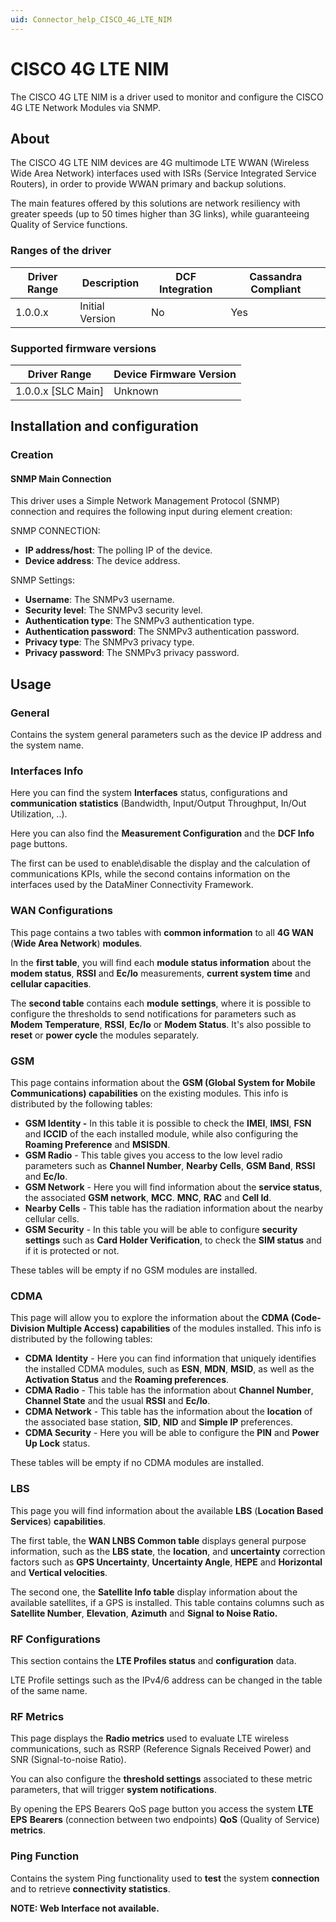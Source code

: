 ```yaml
---
uid: Connector_help_CISCO_4G_LTE_NIM
---
```


# CISCO 4G LTE NIM

The CISCO 4G LTE NIM is a driver used to monitor and configure the CISCO 4G LTE Network Modules via SNMP.

## About

The CISCO 4G LTE NIM devices are 4G multimode LTE WWAN (Wireless Wide Area Network) interfaces used with ISRs (Service Integrated Service Routers), in order to provide WWAN primary and backup solutions.

The main features offered by this solutions are network resiliency with greater speeds (up to 50 times higher than 3G links), while guaranteeing Quality of Service functions.

### Ranges of the driver

| **Driver Range** | **Description** | **DCF Integration** | **Cassandra Compliant** |
|------------------|-----------------|---------------------|-------------------------|
| 1.0.0.x          | Initial Version | No                  | Yes                     |

### Supported firmware versions

| **Driver Range**     | **Device Firmware Version** |
|----------------------|-----------------------------|
| 1.0.0.x \[SLC Main\] | Unknown                     |

## Installation and configuration

### Creation

#### SNMP Main Connection

This driver uses a Simple Network Management Protocol (SNMP) connection and requires the following input during element creation:

SNMP CONNECTION:

- **IP address/host**: The polling IP of the device.
- **Device address**: The device address.

SNMP Settings:

- **Username**: The SNMPv3 username.
- **Security level**: The SNMPv3 security level.
- **Authentication type**: The SNMPv3 authentication type.
- **Authentication password**: The SNMPv3 authentication password.
- **Privacy type**: The SNMPv3 privacy type.
- **Privacy password**: The SNMPv3 privacy password.

## Usage

### General

Contains the system general parameters such as the device IP address and the system name.

### Interfaces Info

Here you can find the system **Interfaces** status, configurations and **communication statistics** (Bandwidth, Input/Output Throughput, In/Out Utilization, ..).

Here you can also find the **Measurement Configuration** and the **DCF Info** page buttons.

The first can be used to enable\disable the display and the calculation of communications KPIs, while the second contains information on the interfaces used by the DataMiner Connectivity Framework.

### WAN Configurations

This page contains a two tables with **common information** to all **4G WAN** (**Wide Area Network**) **modules**.

In the **first table**, you will find each **module status information** about the **modem status**, **RSSI** and **Ec/Io** measurements, **current system time** and **cellular capacities**.

The **second table** contains each **module** **settings**, where it is possible to configure the thresholds to send notifications for parameters such as **Modem Temperature**, **RSSI**, **Ec/Io** or **Modem Status**. It's also possible to **reset** or **power cycle** the modules separately.

### GSM

This page contains information about the **GSM (**Global System for Mobile Communications**) capabilities** on the existing modules. This info is distributed by the following tables:

- **GSM Identity -** In this table it is possible to check the **IMEI**, **IMSI**, **FSN** and **ICCID** of the each installed module, while also configuring the **Roaming Preference** and **MSISDN**.
- **GSM Radio** - This table gives you access to the low level radio parameters such as **Channel Number**, **Nearby Cells**, **GSM Band**, **RSSI** and **Ec/Io**.
- **GSM Network** - Here you will find information about the **service status**, the associated **GSM network**, **MCC**. **MNC**, **RAC** and **Cell Id**.
- **Nearby Cells** - This table has the radiation information about the nearby cellular cells.
- **GSM Security** - In this table you will be able to configure **security settings** such as **Card Holder Verification**, to check the **SIM status** and if it is protected or not.

These tables will be empty if no GSM modules are installed.

### CDMA

This page will allow you to explore the information about the **CDMA (Code-Division Multiple Access) capabilities** of the modules installed. This info is distributed by the following tables:

- **CDMA** **Identity** - Here you can find information that uniquely identifies the installed CDMA modules, such as **ESN**, **MDN**, **MSID**, as well as the **Activation Status** and the **Roaming preferences**.
- **CDMA Radio** - This table has the information about **Channel Number**, **Channel State** and the usual **RSSI** and **Ec/Io**.
- **CDMA Network** - This table has the information about the **location** of the associated base station, **SID**, **NID** and **Simple IP** preferences.
- **CDMA Security** - Here you will be able to configure the **PIN** and **Power Up Lock** status.

These tables will be empty if no CDMA modules are installed.

### LBS

This page you will find information about the available **LBS** (**Location Based Services**) **capabilities**.

The first table, the **WAN LNBS Common table** displays general purpose information, such as the **LBS state**, the **location**, and **uncertainty** correction factors such as **GPS Uncertainty**, **Uncertainty Angle**, **HEPE** and **Horizontal** and **Vertical velocities**.

The second one, the **Satellite Info table** display information about the available satellites, if a GPS is installed. This table contains columns such as **Satellite Number**, **Elevation**, **Azimuth** and **Signal to Noise Ratio.**

### RF Configurations

This section contains the **LTE Profiles status** and **configuration** data.

LTE Profile settings such as the IPv4/6 address can be changed in the table of the same name.

### RF Metrics

This page displays the **Radio metrics** used to evaluate LTE wireless communications, such as RSRP (Reference Signals Received Power) and SNR (Signal-to-noise Ratio).

You can also configure the **threshold settings** associated to these metric parameters, that will trigger **system notifications**.

By opening the EPS Bearers QoS page button you access the system **LTE EPS** **Bearers** (connection between two endpoints) **QoS** (Quality of Service) **metrics**.

### Ping Function

Contains the system Ping functionality used to **test** the system **connection** and to retrieve **connectivity statistics**.

**NOTE: Web Interface not available.**

